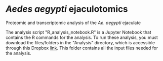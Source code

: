 # _Aedes aegypti_ ejaculotomics 
Proteomic and transcriptomic analysis of the _Ae. aegypti_ ejaculate


The analysis script "R_analysis_notebook.R" is a Jupyter Notebook that contains the R commands for the analysis. To run these analysis, you must download the files/folders in the "Analysis" directory, which is accessible through this Dropbox [link](https://www.dropbox.com/sh/ci7liew41aff0h5/AACCyhv2QhaY8ylteBuqko6Ma?dl=0). This folder contains all the input files needed for the analysis.
